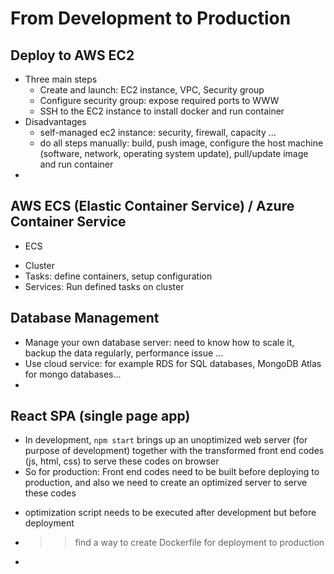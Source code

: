 # From Development to Production
## Deploy to AWS EC2
- Three main steps
  * Create and launch: EC2 instance, VPC, Security group
  * Configure security group: expose required ports to WWW
  * SSH to the EC2 instance to install docker and run container
- Disadvantages
  * self-managed ec2 instance: security, firewall, capacity ...
  * do all steps manually: build, push image, configure the host machine (software, network, operating system update), pull/update image and run container
- 
## AWS ECS (Elastic Container Service) / Azure Container Service
- ECS
 * Cluster
 * Tasks: define containers, setup configuration
 * Services: Run defined tasks on cluster
## Database Management
- Manage your own database server: need to know how to scale it, backup the data regularly, performance issue ...
- Use cloud service: for example RDS for SQL databases, MongoDB Atlas for mongo databases...
- 
## React SPA (single page app)
- In development, `npm start` brings up an unoptimized web server (for purpose of development) together with the transformed front end codes (js, html, css) to serve these codes on browser
- So for production: Front end codes need to be built before deploying to production, and also we need to create an optimized server to serve these codes
 * optimization script needs to be executed after development but before deployment
- >> find a way to create Dockerfile for deployment to production
- 
